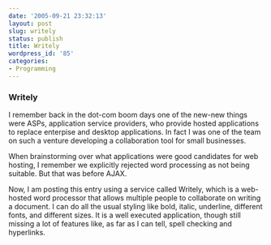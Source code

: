 ```yaml
---
date: '2005-09-21 23:32:13'
layout: post
slug: writely
status: publish
title: Writely
wordpress_id: '85'
categories:
- Programming
---
```


###    Writely 

I remember back in the dot-com boom days one of the new-new things were ASPs, application service providers, who provide hosted applications to replace enterpise and desktop applications.  In fact I was one of the team on such a venture developing a collaboration tool for small businesses.
 
 When brainstorming over what applications were good candidates for web hosting, I remember we explicitly rejected word processing as not being suitable.  But that was before AJAX.
 
 Now, I am posting this entry using a service called Writely, which is a web-hosted word processor that allows multiple people to collaborate on writing a document.  I can do all the usual styling like bold, italic, underline, different fonts, and different sizes. It is a well executed application, though still missing a lot of features like, as far as I can tell, spell checking and hyperlinks.

